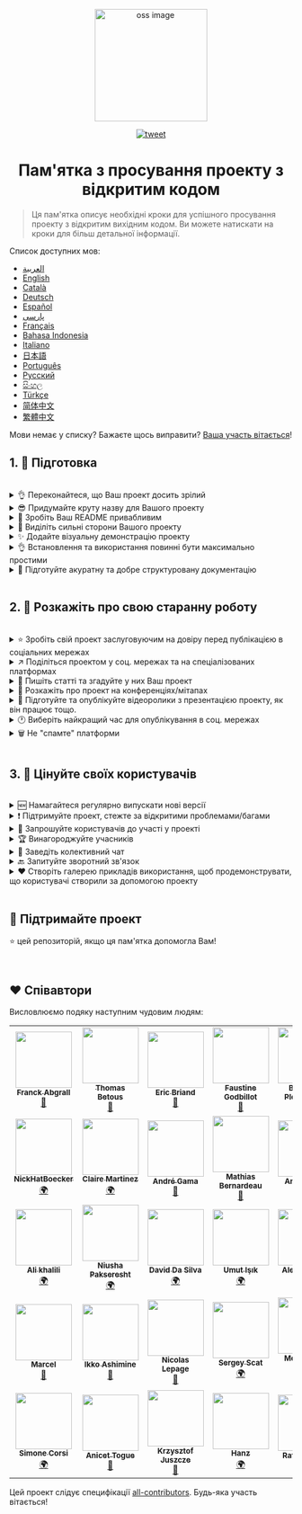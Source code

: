 <p align="center">
    <img alt="oss image" src="./imgs/zoss-logo.svg" height="200px" width="200px">
</p>

<p align="center">
  <a href="https://twitter.com/intent/tweet?text=How%20to%20promote%20your%20open-source%20projects%20@ZenikaOSS&url=https://github.com/zenika-open-source/open-source-promotion-cheat-sheet&hashtags=OpenSource,CheatSheet">
    <img alt="tweet" src="https://img.shields.io/twitter/url/https/twitter?label=Share%20on%20twitter&style=social" target="_blank" />
  </a>
</p>

<h1 align="center">Пам'ятка з просування проекту з відкритим кодом</h1>

> Ця пам'ятка описує необхідні кроки для успішного просування проекту з відкритим вихідним кодом. Ви можете натискати на кроки для більш детальної інформації.

Список доступних мов:

- &lrm;[العربية](./README-ar.md)
- [English](./README.md)
- [Català](./README-ca.md)
- [Deutsch](./README-de.md)
- [Español](./README-es.md)
- [پارسی](./README-fa.md)
- [Français](./README-fr.md)
- [Bahasa Indonesia](./README-id.md)
- [Italiano](./README-it.md)
- [日本語](./README-jp.md)
- [Português](./README-pt.md)
- [Русский](./README-ru.md)
- [සිංහල](./README-si.md)
- [Türkçe](./README-tr.md)
- [简体中文](./README-zh-cn.md)
- [繁體中文](./README-zh-tw.md)

 Мови немає у списку? Бажаєте щось виправити? [Ваша участь вітається](./CONTRIBUTING.md)!

## 1. 🎢 Підготовка

<br />

<details>
<summary>👌 Переконайтеся, що Ваш проект досить зрілий</summary>
<p>

> Щоб "зачепити" користувачів, Ваш проект має бути достатньо стабільним і, як мінімум, мати корисні функції.

</p>
</details>

<details>
<summary>😎 Придумайте круту назву для Вашого проекту</summary>
<p>

> Виберіть ім'я, яке користувачі можуть легко запам'ятати.

</p>
</details>

<details>
<summary>💅 Зробіть Ваш README привабливим</summary>
<p>

> Файл README це перше, що бачать відвідувачі. Він повинен бути простим, привабливим і читабельним. [Список чудових README](https://github.com/matiassingers/awesome-readme).

</p>
</details>

<details>
<summary>💪 Виділіть сильні сторони Вашого проекту</summary>
<p>

> Перерахуйте сильні сторони Вашого проекту та переконайтеся, що відвідувачі побачать їх першими.

</p>
</details>

<details>
<summary>✨ Додайте візуальну демонстрацію проекту</summary>
<p>

> Відвідувачі захочуть зрозуміти призначення Вашого проекту як він працює і як ним користуватися. Візуальна демонстрація – найкращий спосіб задовольнити користувачів. Це може бути:
>
> - Анімований GIF, який демонструє роботу проекту
> - Посилання на "живе" відео

</p>
</details>

<details>
<summary>👌 Встановлення та використання повинні бути максимально простими</summary>
<p>

> Ймовірно, ви втрачатимете користувачів, якщо Ваш проект буде не user-friendly.

</p>
</details>

<details>
<summary>📘 Підготуйте акуратну та добре структуровану документацію</summary>
<p>

> Розробка хорошої документації – один із найважливіших кроків. Якщо документація не велика, Ви можете додати її в README. В інашкому випадку, найкращим рішенням
> буде розміщення її на окремому сайті. Деякі проекти з відкритим кодом, такі як [vuepress](https://v1.vuepress.vuejs.org) можуть полегшити процесс
> створення хорошої жокументації.

 </p>
</details>

<br />

## 2. 📢 Розкажіть про свою старанну роботу

<br />

<details>
<summary>⭐ Зробіть свій проект заслуговуючим на довіру перед публікацією в соціальних мережах</summary>
<p>

> Більшість користувачів дивляться на кількість зірок перед використанням проекту. Мінімальна кількість зірок викличе більше довіри, ніж проект із нульовою кількістю зірок. Саме тому буде гарною ідеєю, перш ніж робити відкриті публікації, попросити друзів та знайомих підтримати Ваш проект.

</p>
</details>

<details>
<summary>↗️ Поділіться проектом у соц. мережах та на спеціалізованих платформах</summary>
<p>

> Розкажіть світу про Вашу круто виконану роботу! Створіть пости на соц. мережах та на спеціалізованих платформах:
>
> - [Twitter](https://twitter.com)
> - [Linkedin](https://www.linkedin.com/)
> - [Facebook](https://www.facebook.com/)
> - [Reddit](https://www.reddit.com/)
> - [Dev.to](https://dev.to/)
> - [Lobsters](https://lobste.rs/)
> - [Hacker News](https://news.ycombinator.com/)
> - [Product Hunt](https://www.producthunt.com/)
> - [Beta page](https://betapage.co/)
> - [Human Coders](https://news.humancoders.com/)

</p>
</details>

<details>
<summary>📃 Пишіть статті та згадуйте у них Ваш проект</summary>
<p>

> Напишіть статті про проект. Цілями статей можуть бути: використовуваний технологічний стек; інформація про те, як працює проект; проблеми, з якими Ви зіткнулися і т.д.
> Розмістіть статті на наступних платформах:
>
> - [medium](https://medium.com/)
> - [dev.to](https://dev.to/)
> - [habr.com](https://habr.com/)

</p>
</details>

<details>
<summary>🎤 Розкажіть про проект на конференціях/мітапах</summary>
<p>

> Презентація проекту на конференціях/мітапах – хороший спосіб підвищити його популярність.

</p>
</details>

<details>
<summary>🎥 Підготуйте та опублікуйте відеоролики з презентацією проекту, як він працює тощо.</summary>
<p>

> Створення відеоролика не найлегше завдання. Однак, це один з найефективніших способів зробити проект відомим.

</p>
</details>

<details>
<summary>🕐 Виберіть найкращий час для опублікування в соц. мережах</summary>
<p>

> Не публікуйте у вихідні та під час свят. Найкращий час для публікації зазвичай – середина тижня.

</p>
</details>

<details>
<summary>🗑 Не "спамте" платформи</summary>
<p>

> Не публікуйте двічі на одній платформі. Це може бути розцінено як спам та погіршить репутацію проекту.

</p>
</details>

<br />

## 3. 🤝 Цінуйте своїх користувачів

<br />

<details>
<summary>🆕 Намагайтеся регулярно випускати нові версії</summary>
<p>

> В рамках підтримки та покращень, випускайте нові версії та ведіть журнал змін (changelog).

</p>
</details>

<details>
<summary>❗ Підтримуйте проект, стежте за відкритими проблемами/багами</summary>
<p>

> Не залишайте проблеми/баги без відповіді. Відповідайте добром людям, які витратили свій час на реєстрацію проблеми/бага. 😉

</p>
</details>

<details>
<summary>🙏 Запрошуйте користувачів до участі у проекті</summary>
<p>

> Здоровий проект – це проект із спільнотою та учасниками. Повідомте користувачам, що вам потрібна допомога, позначивши деякі проблеми ярликами `contribution welcome` або `good first issue`. [Див. ярлики GitHub](https://help.github.com/en/articles/about-labels).

</p>
</details>

<details>
<summary>🏆 Винагороджуйте учасників</summary>
<p>

> Цінуйте людей, які Вам допомогли! Деякі проекти з відкритим кодом, такі як [gatsby](https://github.com/gatsbyjs/gatsby), винагороджують учасників подарунками. Якщо Ви не можете собі цього дозволити, опублікуйте пост (у твіттері або на інших платформах), в якому згадайте автора та розкажіть про його внесок у розвиток проекту ([ось приклад вдячності](https://twitter.com/FranckAbgrall/status/1139470547492978688)). Створіть розділ `Співавтори` (`Contributors`) в README, щоб публічно подякувати їм або перерахуйте їх у документації чи на сайті. Ось деякі приклади:
>
> - [vuepress (секція "Співавтори" в README)](https://github.com/vuejs/vuepress#code-contributors)
> - [Rythm.js (випадково обраний співавтор на демо сторінці)](https://okazari.github.io/Rythm.js/)

</p>
</details>

<details>
<summary>💬 Заведіть колективний чат</summary>
<p>

> Github issues - не завжди найкращий спосіб спілкування з користувачами. Якщо потрібно, використовуйте наступні платформи для спілкування з ними:
>
> - [Discord](https://discord.com)
> - [Slack](https://slack.com)
> - [Gitter](https://gitter.im/)

</p>
</details>

<details>
<summary>🔙 Запитуйте зворотний зв'язок</summary>
<p>

> Відгуки користувачів - найкращий спосіб покращити проект. Цілком ймовірно, у них є пропозиції та ідеї, які можуть зробити проект кращим.

</p>
</details>

<details>
<summary>❤️ Створіть галерею прикладів використання, щоб продемонструвати, що користувачі створили за допомогою проекту</summary>
<p>

> Відвідувачі більше довірятимуть Вашому проекту, якщо побачать конкретні приклади та історії успіху, наприклад, [Галерея vuepress](https://vuepress.gallery/).

</p>
</details>

<br />

## 🙏 Підтримайте проект

⭐️ цей репозиторій, якщо ця пам'ятка допомогла Вам!

<br />

## ❤️ Співавтори

Висловлюємо подяку наступним чудовим людям:

<!-- ALL-CONTRIBUTORS-LIST:START - Do not remove or modify this section -->
<!-- prettier-ignore-start -->
<!-- markdownlint-disable -->
<table>
  <tr>
    <td align="center"><a href="https://www.franck-abgrall.me/"><img src="https://avatars3.githubusercontent.com/u/9840435?v=4?s=100" width="100px;" alt=""/><br /><sub><b>Franck Abgrall</b></sub></a><br /><a href="https://github.com/zenika-open-source/promote-open-source-project/commits?author=kefranabg" title="Documentation">📖</a></td>
    <td align="center"><a href="https://github.com/tbetous"><img src="https://avatars3.githubusercontent.com/u/4435536?v=4?s=100" width="100px;" alt=""/><br /><sub><b>Thomas Betous</b></sub></a><br /><a href="https://github.com/zenika-open-source/promote-open-source-project/commits?author=tbetous" title="Documentation">📖</a></td>
    <td align="center"><a href="https://github.com/ebriand"><img src="https://avatars1.githubusercontent.com/u/1011902?v=4?s=100" width="100px;" alt=""/><br /><sub><b>Eric Briand</b></sub></a><br /><a href="https://github.com/zenika-open-source/promote-open-source-project/commits?author=ebriand" title="Documentation">📖</a></td>
    <td align="center"><a href="https://github.com/FaustineG"><img src="https://avatars.githubusercontent.com/u/27639429?v=4?s=100" width="100px;" alt=""/><br /><sub><b>Faustine Godbillot</b></sub></a><br /><a href="https://github.com/zenika-open-source/promote-open-source-project/commits?author=FaustineG" title="Documentation">📖</a></td>
    <td align="center"><a href="https://myvirtualstorybook.com/"><img src="https://avatars1.githubusercontent.com/u/5747538?v=4?s=100" width="100px;" alt=""/><br /><sub><b>Benjamin Plouzennec</b></sub></a><br /><a href="https://github.com/zenika-open-source/promote-open-source-project/commits?author=Okazari" title="Documentation">📖</a></td>
    <td align="center"><a href="https://github.com/Zenigata"><img src="https://avatars1.githubusercontent.com/u/1022393?v=4?s=100" width="100px;" alt=""/><br /><sub><b>Johan Bonneau</b></sub></a><br /><a href="https://github.com/zenika-open-source/promote-open-source-project/commits?author=Zenigata" title="Documentation">📖</a></td>
    <td align="center"><a href="https://github.com/bpetetot"><img src="https://avatars3.githubusercontent.com/u/516360?v=4?s=100" width="100px;" alt=""/><br /><sub><b>Benjamin Petetot</b></sub></a><br /><a href="https://github.com/zenika-open-source/promote-open-source-project/commits?author=bpetetot" title="Documentation">📖</a></td>
  </tr>
  <tr>
    <td align="center"><a href="https://nick-hat-boecker.de"><img src="https://avatars0.githubusercontent.com/u/8366071?v=4?s=100" width="100px;" alt=""/><br /><sub><b>NickHatBoecker</b></sub></a><br /><a href="#translation-NickHatBoecker" title="Translation">🌍</a></td>
    <td align="center"><a href="https://github.com/Claire"><img src="https://avatars2.githubusercontent.com/u/5114096?v=4?s=100" width="100px;" alt=""/><br /><sub><b>Claire Martinez</b></sub></a><br /><a href="#translation-claire" title="Translation">🌍</a></td>
    <td align="center"><a href="https://hazeforum.com/"><img src="https://avatars2.githubusercontent.com/u/31011359?v=4?s=100" width="100px;" alt=""/><br /><sub><b>André Gama</b></sub></a><br /><a href="https://github.com/zenika-open-source/promote-open-source-project/commits?author=andregamma" title="Documentation">📖</a></td>
    <td align="center"><a href="https://github.com/mbernardeau"><img src="https://avatars0.githubusercontent.com/u/7049049?v=4?s=100" width="100px;" alt=""/><br /><sub><b>Mathias Bernardeau</b></sub></a><br /><a href="https://github.com/zenika-open-source/promote-open-source-project/commits?author=mbernardeau" title="Documentation">📖</a></td>
    <td align="center"><a href="https://github.com/Antoineoili"><img src="https://avatars1.githubusercontent.com/u/50737365?v=4?s=100" width="100px;" alt=""/><br /><sub><b>Antoine Oili</b></sub></a><br /><a href="https://github.com/zenika-open-source/promote-open-source-project/commits?author=Antoineoili" title="Documentation">📖</a></td>
    <td align="center"><a href="https://twitter.com/dev_oswld"><img src="https://avatars1.githubusercontent.com/u/40254158?v=4?s=100" width="100px;" alt=""/><br /><sub><b>Oswld TC</b></sub></a><br /><a href="#translation-dev-oswld" title="Translation">🌍</a></td>
    <td align="center"><a href="https://yizhiyue.me"><img src="https://avatars3.githubusercontent.com/u/8545277?v=4?s=100" width="100px;" alt=""/><br /><sub><b>Zhiyue Yi</b></sub></a><br /><a href="#translation-ZhiyueYi" title="Translation">🌍</a></td>
  </tr>
  <tr>
    <td align="center"><a href="https://github.com/aliruss"><img src="https://avatars3.githubusercontent.com/u/32896351?v=4?s=100" width="100px;" alt=""/><br /><sub><b>Ali khalili</b></sub></a><br /><a href="#translation-aliruss" title="Translation">🌍</a></td>
    <td align="center"><a href="https://pakseresht.eu/"><img src="https://avatars3.githubusercontent.com/u/9018054?v=4?s=100" width="100px;" alt=""/><br /><sub><b>Niusha Pakseresht</b></sub></a><br /><a href="#translation-niusha-paks" title="Translation">🌍</a></td>
    <td align="center"><a href="https://github.com/david-dasilva"><img src="https://avatars1.githubusercontent.com/u/372391?v=4?s=100" width="100px;" alt=""/><br /><sub><b>David Da Silva</b></sub></a><br /><a href="#translation-david-dasilva" title="Translation">🌍</a></td>
    <td align="center"><a href="http://umuts.info"><img src="https://avatars2.githubusercontent.com/u/3245166?v=4?s=100" width="100px;" alt=""/><br /><sub><b>Umut Işık</b></sub></a><br /><a href="#translation-umutphp" title="Translation">🌍</a></td>
    <td align="center"><a href="https://github.com/alextremp"><img src="https://avatars0.githubusercontent.com/u/20399660?v=4?s=100" width="100px;" alt=""/><br /><sub><b>Alex Castells</b></sub></a><br /><a href="#translation-alextremp" title="Translation">🌍</a></td>
    <td align="center"><a href="https://kojikoji.ga"><img src="https://avatars0.githubusercontent.com/u/474225?v=4?s=100" width="100px;" alt=""/><br /><sub><b>Koji</b></sub></a><br /><a href="#translation-koji" title="Translation">🌍</a></td>
    <td align="center"><a href="https://github.com/MasterBrian99"><img src="https://avatars0.githubusercontent.com/u/37585474?v=4?s=100" width="100px;" alt=""/><br /><sub><b>pasindu p konghawaththa</b></sub></a><br /><a href="#translation-MasterBrian99" title="Translation">🌍</a></td>
  </tr>
  <tr>
    <td align="center"><a href="http://adsoleware.com/"><img src="https://avatars.githubusercontent.com/u/40896559?v=4?s=100" width="100px;" alt=""/><br /><sub><b>Marcel</b></sub></a><br /><a href="https://github.com/zenika-open-source/promote-open-source-project/commits?author=hackthedev" title="Documentation">📖</a></td>
    <td align="center"><a href="https://bandism.net/"><img src="https://avatars.githubusercontent.com/u/22633385?v=4?s=100" width="100px;" alt=""/><br /><sub><b>Ikko Ashimine</b></sub></a><br /><a href="https://github.com/zenika-open-source/promote-open-source-project/commits?author=eltociear" title="Documentation">📖</a></td>
    <td align="center"><a href="https://github.com/nlepage"><img src="https://avatars.githubusercontent.com/u/19571875?v=4?s=100" width="100px;" alt=""/><br /><sub><b>Nicolas Lepage</b></sub></a><br /><a href="#maintenance-nlepage" title="Maintenance">🚧</a></td>
    <td align="center"><a href="https://github.com/sergey-scat"><img src="https://avatars.githubusercontent.com/u/31442538?v=4?s=100" width="100px;" alt=""/><br /><sub><b>Sergey Scat</b></sub></a><br /><a href="#translation-sergey-scat" title="Translation">🌍</a></td>
    <td align="center"><a href="https://github.com/JustE3saR"><img src="https://avatars.githubusercontent.com/u/62352949?v=4?s=100" width="100px;" alt=""/><br /><sub><b>Mohammed Taha</b></sub></a><br /><a href="#translation-JustE3saR" title="Translation">🌍</a></td>
    <td align="center"><a href="https://github.com/Tazminia"><img src="https://avatars.githubusercontent.com/u/41241424?v=4?s=100" width="100px;" alt=""/><br /><sub><b>T. JEGHAM</b></sub></a><br /><a href="https://github.com/zenika-open-source/promote-open-source-project/pulls?q=is%3Apr+reviewed-by%3ATazminia" title="Reviewed Pull Requests">👀</a></td>
    <td align="center"><a href="https://github.com/Tarektouati"><img src="https://avatars.githubusercontent.com/u/19335073?v=4?s=100" width="100px;" alt=""/><br /><sub><b>Tarek Touati</b></sub></a><br /><a href="https://github.com/zenika-open-source/promote-open-source-project/pulls?q=is%3Apr+reviewed-by%3ATarektouati" title="Reviewed Pull Requests">👀</a></td>
  </tr>
  <tr>
    <td align="center"><a href="https://github.com/simonecorsi"><img src="https://avatars.githubusercontent.com/u/5617452?v=4?s=100" width="100px;" alt=""/><br /><sub><b>Simone Corsi</b></sub></a><br /><a href="#translation-simonecorsi" title="Translation">🌍</a></td>
    <td align="center"><a href="https://github.com/atogue"><img src="https://avatars.githubusercontent.com/u/5642182?v=4?s=100" width="100px;" alt=""/><br /><sub><b>Anicet Togue</b></sub></a><br /><a href="https://github.com/zenika-open-source/promote-open-source-project/pulls?q=is%3Apr+reviewed-by%3Aatogue" title="Reviewed Pull Requests">👀</a></td>
    <td align="center"><a href="https://www.linkedin.com/in/krzysztof-juszcze-01b395118/"><img src="https://avatars.githubusercontent.com/u/17763895?v=4?s=100" width="100px;" alt=""/><br /><sub><b>Krzysztof Juszcze</b></sub></a><br /><a href="https://github.com/zenika-open-source/promote-open-source-project/commits?author=Gerappa92" title="Documentation">📖</a></td>
    <td align="center"><a href="https://godot.id/"><img src="https://avatars.githubusercontent.com/u/40712686?v=4?s=100" width="100px;" alt=""/><br /><sub><b>Hanz</b></sub></a><br /><a href="#translation-HanzCEO" title="Translation">🌍</a></td>
    <td align="center"><a href="https://github.com/RSurya99"><img src="https://avatars.githubusercontent.com/u/73375663?v=4?s=100" width="100px;" alt=""/><br /><sub><b>Rafli Surya P</b></sub></a><br /><a href="https://github.com/zenika-open-source/promote-open-source-project/commits?author=RSurya99" title="Documentation">📖</a></td>
    <td align="center"><a href="https://github.com/kurt-liao"><img src="https://avatars.githubusercontent.com/u/32745146?v=4?s=100" width="100px;" alt=""/><br /><sub><b>Kurt</b></sub></a><br /><a href="https://github.com/zenika-open-source/promote-open-source-project/commits?author=kurt-liao" title="Documentation">📖</a></td>
    <td align="center"><a href="https://youtube.com/channel/UCp7-e58oTMBArfCeiSooISA"><img src="https://avatars.githubusercontent.com/u/88363421?v=4?s=100" width="100px;" alt=""/><br /><sub><b>JumperBot_</b></sub></a><br /><a href="https://github.com/zenika-open-source/promote-open-source-project/commits?author=JumperBot" title="Documentation">📖</a></td>
  </tr>
</table>

<!-- markdownlint-restore -->
<!-- prettier-ignore-end -->

<!-- ALL-CONTRIBUTORS-LIST:END -->

Цей проект слідує специфікації [all-contributors](https://github.com/all-contributors/all-contributors). Будь-яка участь вітається!
